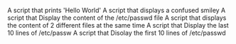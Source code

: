 A script that prints 'Hello World'
A script that displays a confused smiley
A script that Display the content of the /etc/passwd file 
A script that displays the content of 2 different files at the same time 
A script that Display the last 10 lines of /etc/passw
A script that Disolay the first 10 lines of /etc/passwd 
